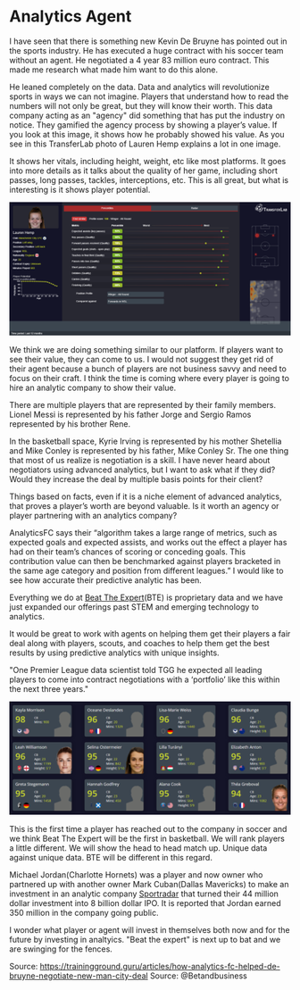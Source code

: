# Analytics Agent 

I have seen that there is something new Kevin De Bruyne has pointed out in the sports industry. He has executed a huge contract with his soccer team without an agent. He negotiated a 4 year 83 million euro contract. This made me research what made him want to do this alone. 

He leaned completely on the data. Data and analytics will revolutionize sports in ways we can not imagine. Players that understand how to read the numbers will not only be great, but they will know their worth. This data company acting as an "agency" did something that has put the industry on notice. They gamified the agency process by showing a player’s value. If you look at this image, it shows how he probably showed his value. As you see in this TransferLab photo of Lauren Hemp explains a lot in one image. 

It shows her vitals, including height, weight, etc like most platforms. It goes into more details as it talks about the quality of her game, including short passes, long passes, tackles, interceptions, etc. This is all great, but what is interesting is it shows player potential. 

![TransferLab: Lauren Hemp ‘Centre-Back All Around’](https://github.com/rashadwest/rashadwest.github.io/blob/master/Lauren%20Hemp.png?raw=true)

We think we are doing something similar to our platform. If players want to see their value, they can come to us. I would not suggest they get rid of their agent because a bunch of players are not business savvy and need to focus on their craft. I think the time is coming where every player is going to hire an analytic company to show their value. 

There are multiple players that are represented by their family members. Lionel Messi is represented by his father Jorge and Sergio Ramos represented by his brother Rene. 

In the basketball space, Kyrie Irving is represented by his mother Shetellia and Mike Conley is represented by his father, Mike Conley Sr. The one thing that most of us realize is negotiation is a skill. I have never heard about negotiators using advanced analytics, but I want to ask what if they did? Would they increase the deal by multiple basis points for their client?

Things based on facts, even if it is a niche element of advanced analytics, that proves a player’s worth are beyond valuable. Is it worth an agency or player partnering with an analytics company? 

AnalyticsFC says their “algorithm takes a large range of metrics, such as expected goals and expected assists, and works out the effect a player has had on their team’s chances of scoring or conceding goals. This contribution value can then be benchmarked against players bracketed in the same age category and position from different leagues.” I would like to see how accurate their predictive analytic has been. 

Everything we do at [Beat The Expert](http://staging.beattheexpert.com/?raw=true)(BTE) is proprietary data and we have just expanded our offerings past STEM and emerging technology to analytics. 

It would be great to work with agents on helping them get their players a fair deal along with players, scouts, and coaches to help them get the best results by using predictive analytics with unique insights.

"One Premier League data scientist told TGG he expected all leading players to come into contract negotiations with a ‘portfolio’ like this within the next three years."

![Rankings: ‘Top Centre-Backs – All Around’ at U23](https://github.com/rashadwest/rashadwest.github.io/blob/master/_posts/Rankings.png?raw=true)

This is the first time a player has reached out to the company in soccer and we think Beat The Expert will be the first in basketball. We will rank players a little different.  We will show the head to head match up.  Unique data against unique data. BTE will be different in this regard.

Michael Jordan(Charlotte Hornets) was a player and now owner who partnered up with another owner Mark Cuban(Dallas Mavericks) to make an investment in an analytic company [Sportradar](https://thesportsrush.com/nba-news-michael-jordan-and-mark-cuban-turned-a-44-million-investment-into-8-billion-how-the-bulls-legend-and-mavs-owner-joined-forces-and-earned-themselves-a-huge-payday/) that turned their 44 million dollar investment into 8 billion dollar IPO.  It is reported that Jordan earned 350 million in the company going public. 

I wonder what player or agent will invest in themselves both now and for the future by investing in analtyics. "Beat the expert" is next up to bat and we are swinging for the fences.  

Source: https://trainingground.guru/articles/how-analytics-fc-helped-de-bruyne-negotiate-new-man-city-deal
Source: @Betandbusiness


